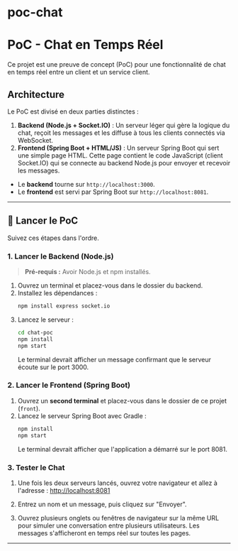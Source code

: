 # poc-chat

# PoC - Chat en Temps Réel

Ce projet est une preuve de concept (PoC) pour une fonctionnalité de chat en temps réel entre un client et un service client.

## Architecture

Le PoC est divisé en deux parties distinctes :

1.  **Backend (Node.js + Socket.IO)** : Un serveur léger qui gère la logique du chat, reçoit les messages et les diffuse à tous les clients connectés via WebSocket.
2.  **Frontend (Spring Boot + HTML/JS)** : Un serveur Spring Boot qui sert une simple page HTML. Cette page contient le code JavaScript (client Socket.IO) qui se connecte au backend Node.js pour envoyer et recevoir les messages.

-   Le **backend** tourne sur `http://localhost:3000`.
-   Le **frontend** est servi par Spring Boot sur `http://localhost:8081`.

---

## 🚀 Lancer le PoC

Suivez ces étapes dans l'ordre.

### 1. Lancer le Backend (Node.js)

> **Pré-requis :** Avoir Node.js et npm installés.

1.  Ouvrez un terminal et placez-vous dans le dossier du backend.
2.  Installez les dépendances :
    ```bash
    npm install express socket.io
    ```
3.  Lancez le serveur :
    ```bash
    cd chat-poc
    npm install
    npm start  
    ```
    Le terminal devrait afficher un message confirmant que le serveur écoute sur le port 3000.

### 2. Lancer le Frontend (Spring Boot)

1.  Ouvrez un **second terminal** et placez-vous dans le dossier de ce projet (`front`).
2.  Lancez le serveur Spring Boot avec Gradle :
    ```bash
    npm install
    npm start  
    ```
    Le terminal devrait afficher que l'application a démarré sur le port 8081.

### 3. Tester le Chat

1.  Une fois les deux serveurs lancés, ouvrez votre navigateur et allez à l'adresse :
    [http://localhost:8081](http://localhost:8081)

2.  Entrez un nom et un message, puis cliquez sur "Envoyer".
3.  Ouvrez plusieurs onglets ou fenêtres de navigateur sur la même URL pour simuler une conversation entre plusieurs utilisateurs. Les messages s'afficheront en temps réel sur toutes les pages.

---
